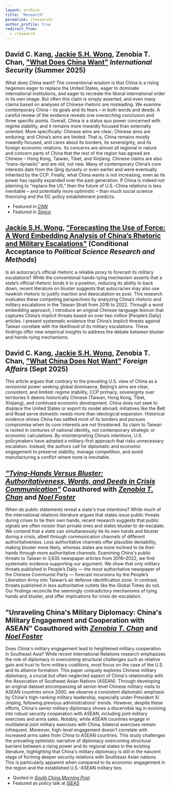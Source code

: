 ```yaml
---
layout: archive
title: "Research"
permalink: /research/
author_profile: true
redirect_from:
  - /research
---
```


David C. Kang, <u>Jackie S.H. Wong</u>, Zenobia T. Chan, ["What Does China Want"](https://doi.org/10.1162/ISEC.a.5) *International Security* (Summer 2025) 
------
What does China want? The conventional wisdom is that China is a rising hegemon eager to replace the United States, eager to dominate international institutions, and eager to recreate the liberal international order in its own image. But often this claim is simply asserted, and even many claims based on analyses of Chinese rhetoric are misleading. We examine contemporary China – its goals and its fears – in both words and deeds. A careful review of the evidence reveals one overarching conclusion and three specific points. Overall, China is a status quo power concerned with regime stability, and it remains more inwardly focused than externally oriented. More specifically: Chinese aims are clear; Chinese aims are enduring; and China’s aims are limited. That is, China remains mostly inwardly focused, and cares about its borders, its sovereignty, and its foreign economic relations. Its concerns are almost all regional in nature and concern parts of China that the rest of the region has agreed are Chinese – Hong Kong, Taiwan, Tibet, and Xinjiang. Chinese claims are also “trans-dynastic” and are old, not new. Many of contemporary China’s core interests date from the Qing dynasty or even earlier and were eventually inherited by the CCP. Finally, what China wants is not increasing, even as its power has rapidly expanded over the past generation. If China is indeed not planning to “replace the US,” then the future of U.S.-China relations is less inevitable – and potentially more optimistic – than much social science theorizing and the DC policy establishment predicts.  

- Featured in *[CNN](https://x.com/BeckyCNN/status/1962909523737457012)*
- Featured in *[Sinica](https://www.sinicapodcast.com/p/what-does-china-want-the-authors)*


<u>Jackie S.H. Wong</u>, ["Forecasting the Use of Force: A Word Embedding Analysis of China’s Rhetoric and Military Escalations"](https://papers.ssrn.com/sol3/papers.cfm?abstract_id=4809057) (Conditional Acceptance to *Political Science Research and Methods*)
------
Is an autocracy’s official rhetoric a reliable proxy to forecast its military escalations? While the conventional hands-tying mechanism asserts that a state’s official rhetoric binds it to a position, reducing its ability to back down, recent literature on bluster suggests that autocracies may also use hawkish rhetoric to justify inaction and deescalation ex post. This research evaluates these competing perspectives by analyzing China’s rhetoric and military escalations in the Taiwan Strait from 2016 to 2022. Through a word embedding approach, I introduce an original Chinese-language lexicon that captures China’s implicit threats based on over two million [People’s Daily] articles. I present systematic evidence that China’s implicit threats against Taiwan correlate with the likelihood of its military escalations. These findings offer new empirical insights to address the debate between bluster and hands-tying mechanisms.

David C. Kang, <u>Jackie S.H. Wong</u>, Zenobia T. Chan, ["What China Does Not Want"](https://www.foreignaffairs.com/china/what-china-doesnt-want) *Foreign Affairs* (Sept 2025) 
------
This article argues that contrary to the prevailing U.S. view of China as a revisionist power seeking global dominance, Beijing’s aims are clear, consistent, and limited: regime stability, CCP primacy, sovereignty over territories it deems historically Chinese (Taiwan, Hong Kong, Tibet, Xinjiang), and continued economic development. China does not seek to displace the United States or export its model abroad; initiatives like the Belt and Road serve domestic needs more than ideological expansion. Historical evidence shows China has settled most of its borders and pursues compromise when its core interests are not threatened. Its claim to Taiwan is rooted in centuries of national identity, not contemporary strategic or economic calculations. By misinterpreting China’s intentions, U.S. policymakers have adopted a military-first approach that risks unnecessary escalation. Instead, the authors call for diplomatic and economic engagement to preserve stability, manage competition, and avoid manufacturing a conflict where none is inevitable.


*["Tying-Hands Versus Bluster: Authoritativeness, Words, and Deeds in Crisis Communication"](https://papers.ssrn.com/sol3/papers.cfm?abstract_id=4970055)* Coauthored with *[Zenobia T. Chan](http://www.zenobiachan.com/)* and *[Noel Foster](https://www.noelfoster.com/)*
------
When do public statements reveal a state's true intentions? While much of the international relations literature argues that states issue public threats during crises to tie their own hands, recent research suggests that public signals are often noisier than private ones and states bluster to de-escalate. We contend that a state can simultaneously tie its own hands and bluster during a crisis, albeit through communication channels of different authoritativeness. Less authoritative channels offer plausible deniability, making bluster more likely, whereas states are more inclined to tie their hands through more authoritative channels. Examining China's public threats to Taiwan in 3,635 newspaper articles from 2016–2022, we find systematic evidence supporting our argument. We show that only military threats published in People’s Daily — the most authoritative newspaper of the Chinese Communist Party — forecast incursions by the People’s Liberation Army into Taiwan’s air defense identification zone. In contrast, threats published in less authoritative outlets like the Global Times do not. Our findings reconcile the seemingly contradictory mechanisms of tying hands and bluster, and offer implications for crisis de-escalation.

"Unraveling China's Military Diplomacy: China's Military Engagement and Cooperation with ASEAN" Coauthored with *[Zenobia T. Chan](http://www.zenobiachan.com/)* and *[Noel Foster](https://www.noelfoster.com/)*
------
Does China's military engagement lead to heightened military cooperation in Southeast Asia? While recent International Relations research emphasizes the role of diplomacy in overcoming structural challenges such as relative gain and trust to form military coalitions, most focus on the case of the U.S. and its alliance formation. This paper uniquely explores Chinese military diplomacy, a crucial but often neglected aspect of China's relationship with the Association of Southeast Asian Nations (ASEAN). Through developing an original dataset encompassing all senior-level Chinese military visits to ASEAN countries since 2000, we observe a consistent diplomatic emphasis by China's high-ranking military leadership, especially under President Xi Jinping, following previous administrations' trends. However, despite these efforts, China's senior military diplomacy shows a discernible lag in evolving into robust security cooperation with ASEAN, including joint military exercises and arms sales. Notably, while ASEAN countries engage in multilateral joint military exercises with China, bilateral exercises remain infrequent. Moreover, high-level engagement doesn't correlate with increased arms sales from China to ASEAN countries. This study challenges the prevailing optimistic narrative of diplomacy overcoming structural barriers between a rising power and its regional states in the existing literature, highlighting that China's military diplomacy is still in the nascent stage of forming deeper security relations with Southeast Asian nations. This is particularly apparent when compared to its economic engagement in the region and the established U.S.-ASEAN military ties.

- Quoted in *[South China Morning Post](https://www.scmp.com/news/china/military/article/3230733/chinas-increase-military-exercises-helps-aid-diplomacy-efforts)*
- Featured as policy talk at *[ISEAS](https://www.iseas.edu.sg/mec-events/mapping-chinas-military-visitsimplications-for-u-s-china-security-competition-in-southeast-asia/)*  


